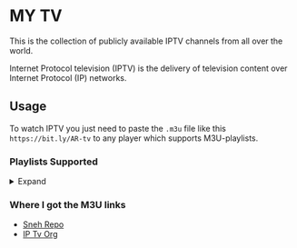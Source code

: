 # MY TV

This is the collection of publicly available IPTV channels from all over the world.

Internet Protocol television (IPTV) is the delivery of television content over Internet Protocol (IP) networks.

## Usage

To watch IPTV you just need to paste the `.m3u` file like this `https://bit.ly/AR-tv` to any player which supports M3U-playlists.

### Playlists Supported

<details>
  <summary>Expand</summary>
  <br>
  <!-- prettier-ignore -->
  <table>
    <thead>
      <tr>
        <th align="left">Category</th>
        <th align="left">Short Links</th>
        <th align="left">GitHub Raw Links</th>
      </tr>
    </thead>
    <tbody>
      <!-- India Tv -->
      <tr>
        <td align="left">India Tv</td>
        <td align="left">
          <code>https://bit.ly/AR-tv</code>
        </td>
        <td align="left">
          <code>https://raw.githubusercontent.com/actionanand/myTv/main/dest/india-tv.m3u</code>
        </td>
      </tr>
      <!-- South Tv -->
      <tr>
        <td align="left">South Tv</td>
        <td align="left">
          <code>https://bit.ly/AR-tv</code>
        </td>
        <td align="left">
          <code>https://raw.githubusercontent.com/actionanand/myTv/main/dest/south-tv.m3u</code>
        </td>
      </tr>
      <!-- India Tv -->
      <tr>
        <td align="left">India Tv</td>
        <td align="left">
          <code>https://bit.ly/AR-tv</code>
        </td>
        <td align="left">
          <code>https://raw.githubusercontent.com/actionanand/myTv/main/dest/india-tv.m3u</code>
        </td>
      </tr>
      <!-- India Tv -->
      <tr>
        <td align="left">India Tv</td>
        <td align="left">
          <code>https://bit.ly/AR-tv</code>
        </td>
        <td align="left">
          <code>https://raw.githubusercontent.com/actionanand/myTv/main/dest/india-tv.m3u</code>
        </td>
      </tr>
      <!-- India Tv -->
      <tr>
        <td align="left">India Tv</td>
        <td align="left">
          <code>https://bit.ly/AR-tv</code>
        </td>
        <td align="left">
          <code>https://raw.githubusercontent.com/actionanand/myTv/main/dest/india-tv.m3u</code>
        </td>
      </tr>
      <!-- India Tv -->
      <tr>
        <td align="left">India Tv</td>
        <td align="left">
          <code>https://bit.ly/AR-tv</code>
        </td>
        <td align="left">
          <code>https://raw.githubusercontent.com/actionanand/myTv/main/dest/india-tv.m3u</code>
        </td>
      </tr>
      <!-- India Tv -->
      <tr>
        <td align="left">India Tv</td>
        <td align="left">
          <code>https://bit.ly/AR-tv</code>
        </td>
        <td align="left">
          <code>https://raw.githubusercontent.com/actionanand/myTv/main/dest/india-tv.m3u</code>
        </td>
      </tr>
      <!-- India Tv -->
      <tr>
        <td align="left">India Tv</td>
        <td align="left">
          <code>https://bit.ly/AR-tv</code>
        </td>
        <td align="left">
          <code>https://raw.githubusercontent.com/actionanand/myTv/main/dest/india-tv.m3u</code>
        </td>
      </tr>
      <!-- India Tv -->
      <tr>
        <td align="left">India Tv</td>
        <td align="left">
          <code>https://bit.ly/AR-tv</code>
        </td>
        <td align="left">
          <code>https://raw.githubusercontent.com/actionanand/myTv/main/dest/india-tv.m3u</code>
        </td>
      </tr>
      <!-- India Tv -->
      <tr>
        <td align="left">India Tv</td>
        <td align="left">
          <code>https://bit.ly/AR-tv</code>
        </td>
        <td align="left">
          <code>https://raw.githubusercontent.com/actionanand/myTv/main/dest/india-tv.m3u</code>
        </td>
      </tr>
      <!-- India Tv -->
      <tr>
        <td align="left">India Tv</td>
        <td align="left">
          <code>https://bit.ly/AR-tv</code>
        </td>
        <td align="left">
          <code>https://raw.githubusercontent.com/actionanand/myTv/main/dest/india-tv.m3u</code>
        </td>
      </tr>
      <!--  -->
      <tr>
        <td align="left">India Tv</td>
        <td align="left">
          <code>https://bit.ly/AR-tv</code>
        </td>
        <td align="left">
          <code>https://raw.githubusercontent.com/actionanand/myTv/main/dest/india-tv.m3u</code>
        </td>
      </tr>
      <!-- India Tv -->
      <tr>
        <td align="left">India Tv</td>
        <td align="left">
          <code>https://bit.ly/AR-tv</code>
        </td>
        <td align="left">
          <code>https://raw.githubusercontent.com/actionanand/myTv/main/dest/india-tv.m3u</code>
        </td>
      </tr>
      <!-- India Tv -->
      <tr>
        <td align="left">India Tv</td>
        <td align="left">
          <code>https://bit.ly/AR-tv</code>
        </td>
        <td align="left">
          <code>https://raw.githubusercontent.com/actionanand/myTv/main/dest/india-tv.m3u</code>
        </td>
      </tr>
      <!-- India Tv -->
      <tr>
        <td align="left">India Tv</td>
        <td align="left">
          <code>https://bit.ly/AR-tv</code>
        </td>
        <td align="left">
          <code>https://raw.githubusercontent.com/actionanand/myTv/main/dest/india-tv.m3u</code>
        </td>
      </tr>
      <!-- India Tv -->
      <tr>
        <td align="left">India Tv</td>
        <td align="left">
          <code>https://bit.ly/AR-tv</code>
        </td>
        <td align="left">
          <code>https://raw.githubusercontent.com/actionanand/myTv/main/dest/india-tv.m3u</code>
        </td>
      </tr>
      <!-- India Tv -->
      <tr>
        <td align="left">India Tv</td>
        <td align="left">
          <code>https://bit.ly/AR-tv</code>
        </td>
        <td align="left">
          <code>https://raw.githubusercontent.com/actionanand/myTv/main/dest/india-tv.m3u</code>
        </td>
      </tr>
      <!-- India Tv -->
      <tr>
        <td align="left">India Tv</td>
        <td align="left">
          <code>https://bit.ly/AR-tv</code>
        </td>
        <td align="left">
          <code>https://raw.githubusercontent.com/actionanand/myTv/main/dest/india-tv.m3u</code>
        </td>
      </tr>
      <!-- India Tv -->
      <tr>
        <td align="left">India Tv</td>
        <td align="left">
          <code>https://bit.ly/AR-tv</code>
        </td>
        <td align="left">
          <code>https://raw.githubusercontent.com/actionanand/myTv/main/dest/india-tv.m3u</code>
        </td>
      </tr>
    </tbody>
  </table>
</details>

### Where I got the M3U links

- [Sneh Repo](https://github.com/techiesneh/sneh-iptv-m3u)
- [IP Tv Org](https://github.com/iptv-org/iptv)